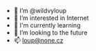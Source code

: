 - 👋 I’m @wildvyloup
- 👀 I’m interested in Internet
- 🌱 I'm currently learning  
- 💞️ I’m looking to the future
- 📫 loup@none.cz
